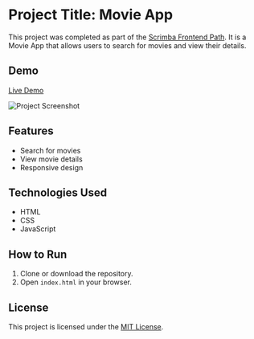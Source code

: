 # Project Title: Movie App

This project was completed as part of the [Scrimba Frontend Path](https://scrimba.com/learn/frontend). 
It is a Movie App that allows users to search for movies and view their details.

## Demo

[Live Demo](https://your-live-demo-url)

![Project Screenshot](./screenshot.png)

## Features

- Search for movies
- View movie details
- Responsive design

## Technologies Used

- HTML
- CSS
- JavaScript

## How to Run

1. Clone or download the repository.
2. Open `index.html` in your browser.

## License

This project is licensed under the [MIT License](../LICENSE).
